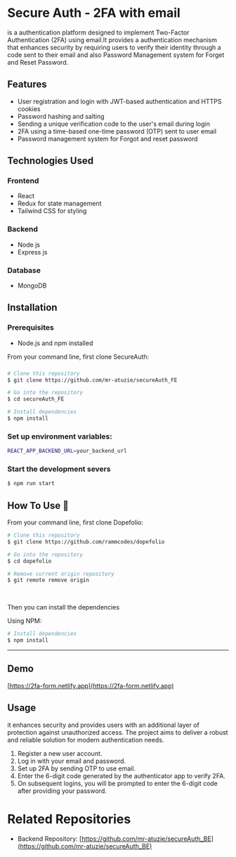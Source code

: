 # Secure Auth - 2FA with email
is a authentication platform designed to implement Two-Factor Authentication (2FA) using email.It provides a authentication mechanism that enhances security by requiring users to verify their identity through a code sent to their email and also Password Management system for Forget and Reset Password.

## Features
- User registration and login with JWT-based authentication and HTTPS cookies
- Password hashing and salting
- Sending a unique verification code to the user's email during login
- 2FA using a time-based one-time password (OTP) sent to user email
- Password management system for Forgot and reset password

## Technologies Used
### Frontend 
- React
- Redux for state management
- Tailwind CSS for styling

### Backend
- Node js
- Express js

### Database
- MongoDB
  
## Installation
### Prerequisites
- Node.js and npm installed

From your command line, first clone SecureAuth:
### 
```bash
# Clone this repository
$ git clone https://github.com/mr-atuzie/secureAuth_FE

# Go into the repository
$ cd secureAuth_FE

# Install dependencies
$ npm install
```

### Set up environment variables:
```bash
REACT_APP_BACKEND_URL=your_backend_url
```

### Start the development severs
```bash
$ npm run start
```


## How To Use 🔧

From your command line, first clone Dopefolio:

```bash
# Clone this repository
$ git clone https://github.com/rammcodes/dopefolio

# Go into the repository
$ cd dopefolio

# Remove current origin repository
$ git remote remove origin
```

<br/>

Then you can install the dependencies

Using NPM:

```bash
# Install dependencies
$ npm install
```
---

## Demo
[https://2fa-form.netlify.app](https://2fa-form.netlify.app)

## Usage
it enhances security and provides users with an additional layer of protection against unauthorized access. The project aims to deliver a robust and reliable solution for modern authentication needs.

1. Register a new user account.
2. Log in with your email and password.
3. Set up 2FA by sending OTP to use email.
4. Enter the 6-digit code generated by the authenticator app to verify 2FA.
5. On subsequent logins, you will be prompted to enter the 6-digit code after providing your password.



  # Related Repositories
- Backend Repository: [https://github.com/mr-atuzie/secureAuth_BE](https://github.com/mr-atuzie/secureAuth_BE)
